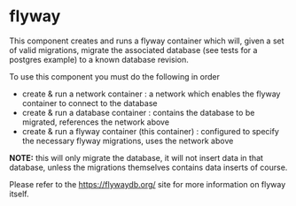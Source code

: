 # flyway

This component creates and runs a flyway container which will, given a set of valid migrations,
migrate the associated database (see tests for a postgres example) to a known database revision.

To use this component you must do the following in order
- create & run a network container : a network which enables the flyway container to connect to the database
- create & run a database container : contains the database to be migrated, references the network above
- create & run a flyway container (this container) : configured to specify the necessary flyway migrations, uses the network above

**NOTE:** this will only migrate the database, it will not insert data in that database, unless
the migrations themselves contains data inserts of course.

Please refer to the https://flywaydb.org/ site for more information on flyway itself.
